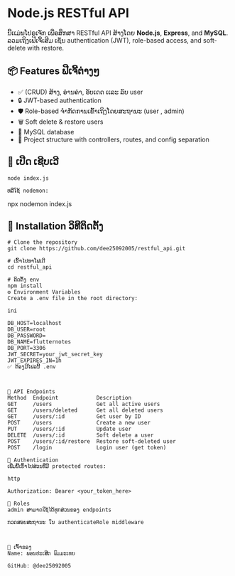 # Node.js RESTful API

ນີ້ເເມ່ນໂປຣເຈັກ ເພື່ອສຶກສາ RESTful API ສ້າງໂດຍ **Node.js**, **Express**, and **MySQL**. ລວມເຖິງເຟີເຈີ້ເສີມ ເຊັ່ນ authentication (JWT), role-based access, and soft-delete with restore.

## 📦 Features ຟີເຈີ້ຕ່າງໆ

- ✅ (CRUD) ສ້າງ, ອ່ານຄ່າ, ອັບເດດ ເເລະ ລົບ user
- 🔒 JWT-based authentication
- 🛡️ Role-based ຈຳກັດການເຂົ້າເຖິງໂດຍສະຖານະ (user , admin)
- 🗑️ Soft delete & restore users 
- 🌱 MySQL database  
- 📁 Project structure with controllers, routes, and config separation

## 🚀 ເປີດ ເຊີບເວີ
 

```
node index.js

ຫລືໃຊ້ nodemon:
```
npx nodemon index.js

## 🔧 Installation ວິທີຕິດຕັ້ງ

```
# Clone the repository
git clone https://github.com/dee25092005/restful_api.git

# ເຂົ້າໄປຫາໂຟເດີ
cd restful_api

# ຕິດຕັ້ງ env
npm install
⚙️ Environment Variables
Create a .env file in the root directory:

ini

DB_HOST=localhost
DB_USER=root
DB_PASSWORD=
DB_NAME=flutternotes
DB_PORT=3306
JWT_SECRET=your_jwt_secret_key
JWT_EXPIRES_IN=1h
✅ ຕ້ອງມີໄຟລນີ້ .env 



🔌 API Endpoints
Method	Endpoint	        Description
GET	    /users	            Get all active users
GET	    /users/deleted	    Get all deleted users
GET	    /users/:id	        Get user by ID
POST	/users	            Create a new user
PUT	    /users/:id	        Update user
DELETE	/users/:id	        Soft delete a user
POST	/users/:id/restore	Restore soft-deleted user
POST	/login	            Login user (get token)

🔐 Authentication
ເພີ່ມນີ້ເຂົ້າໄປສ່ວນທີ່ມີ protected routes:

http

Authorization: Bearer <your_token_here>

👤 Roles
admin ສາມາດໃຊ້ໄດ້ທຸກສ່ວນຂອງ endpoints

ກວດສອບສະຖານະ ໃນ authenticateRole middleware



🎯 ເຈົ້າຂອງ
Name: ພອນປະເສີດ ພົມມະເທບ

GitHub: @dee25092005
